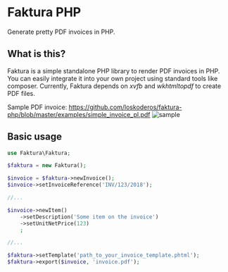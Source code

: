 # Faktura PHP
Generate pretty PDF invoices in PHP.

## What is this?

Faktura is a simple standalone PHP library to render PDF invoices in PHP.
You can easily integrate it into your own project using standard tools like
composer. Currently, Faktura depends on _xvfb_ and _wkhtmltopdf_ to create PDF
files.

Sample PDF invoice: https://github.com/loskoderos/faktura-php/blob/master/examples/simple_invoice_pl.pdf
![sample](https://raw.githubusercontent.com/loskoderos/faktura-php/master/examples/screenshot.png)


## Basic usage
~~~php
use Faktura\Faktura;

$faktura = new Faktura();

$invoice = $faktura->newInvoice();
$invoice->setInvoiceReference('INV/123/2018');

//...

$invoice->newItem()
    ->setDescription('Some item on the invoice')
    ->setUnitNetPrice(123)
    ;

//...

$faktura->setTemplate('path_to_your_invoice_template.phtml');
$faktura->export($invoice, 'invoice.pdf');
~~~

